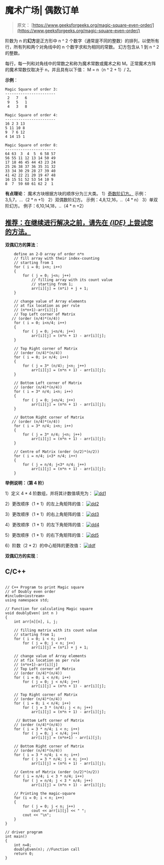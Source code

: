 # 魔术广场| 偶数订单

> 原文： [https://www.geeksforgeeks.org/magic-square-even-order/](https://www.geeksforgeeks.org/magic-square-even-order/)

阶数为 n 的**幻方**是正方形中 n ^ 2 个数字（通常是不同的整数）的排列，以使所有行，所有列和两个对角线中的 n 个数字求和为相同的常数。 幻方包含从 1 到 n ^ 2 的整数。

每行，每一列和对角线中的常数之和称为魔术常数或魔术之和 M。正常魔术方阵的魔术常数仅取决于 n，并且具有以下值：
M = n（n ^ 2 + 1）/ 2。

**示例**：

```
Magic Square of order 3:
-----------------------
 2   7   6
 9   5   1
 4   3   8

Magic Square of order 4:
-----------------------
16 2 3 13 
5 11 10 8 
9  7 6 12 
4 14 15 1 

Magic Square of order 8:
-----------------------
64 63  3  4  5  6 58 57 
56 55 11 12 13 14 50 49 
17 18 46 45 44 43 23 24 
25 26 38 37 36 35 31 32 
33 34 30 29 28 27 39 40 
41 42 22 21 20 19 47 48 
16 15 51 52 53 54 10 9 
8  7  59 60 61 62 2  1 

```

**有点理论**：
魔术方块根据方块的顺序分为三大类。
1）[奇数阶幻方。](https://www.geeksforgeeks.org/magic-square/) 示例：3,5,7，…（2 * n +1）
2）双偶数阶幻方。 示例：4,8,12,16，..（4 * n）
3）单双阶幻方。 例子：6,10,14,18，..（4 * n +2）

## [推荐：在继续进行解决之前，请先在 ***<u>{IDE}</u>*** 上尝试您的方法。](https://ide.geeksforgeeks.org/)

**双偶幻方的算法**：

```
    define an 2-D array of order n*n
    // fill array with their index-counting 
    // starting from 1
    for ( i = 0; i<n; i++)
    {
        for ( j = 0; j<n; j++)
            // filling array with its count value 
            // starting from 1;
            arr[i][j] = (n*i) + j + 1;        
    }

    // change value of Array elements 
    // at fix location as per rule 
    // (n*n+1)-arr[i][j]
    // Top Left corner of Matrix 
   // (order (n/4)*(n/4))
    for ( i = 0; i<n/4; i++)
    {
        for ( j = 0; j<n/4; j++)
            arr[i][j] = (n*n + 1) - arr[i][j];
    }

    // Top Right corner of Matrix 
    // (order (n/4)*(n/4))
    for ( i = 0; i< n/4; i++)
    {
        for ( j = 3* (n/4); j<n; j++)
            arr[i][j] = (n*n + 1) - arr[i][j];
    }

    // Bottom Left corner of Matrix 
    // (order (n/4)*(n/4))
    for ( i = 3* n/4; i<n; i++)
    {
        for ( j = 0; j<n/4; j++)
            arr[i][j] = (n*n + 1) - arr[i][j];
    }

    // Bottom Right corner of Matrix 
   // (order (n/4)*(n/4))
    for ( i = 3* n/4; i<n; i++)
    {
        for ( j = 3* n/4; j<n; j++)
            arr[i][j] = (n*n + 1) - arr[i][j];
    }

    // Centre of Matrix (order (n/2)*(n/2))
    for ( i = n/4; i<3* n/4; i++)
    {
        for ( j = n/4; j<3* n/4; j++)
            arr[i][j] = (n*n + 1) - arr[i][j];
    } 

```

**举例说明：（第 4 阶）**

1）定义 4 * 4 阶数组，并将其计数值填充为：
[![dd1](img/4f883b0db718b3a4fc06ef448cd0a5d7.png)](https://media.geeksforgeeks.org/wp-content/uploads/array-5.jpg)

2）更改顺序（1 * 1）的左上角矩阵的值：
[![dd2](img/d815310a8aa1dd58fa288aa42a80d247.png)](https://media.geeksforgeeks.org/wp-content/uploads/array1.jpg)

3）更改顺序（1 * 1）的右上角矩阵的值：
[![dd3](img/29e867a6d8b58565a41f6a9c987d395b.png)](https://media.geeksforgeeks.org/wp-content/uploads/array2-1.jpg)

4）更改顺序（1 * 1）的左下角矩阵的值：
[![dd4](img/91461b06c193d69521ea7a58345016aa.png)](https://media.geeksforgeeks.org/wp-content/uploads/array3.jpg)

5）更改顺序（1 * 1）的右下角矩阵的值：
[![dd5](img/01551ec7bb8be8cf1e5fab0949a9c167.png)](https://media.geeksforgeeks.org/wp-content/uploads/array4.jpg)

6）阶数（2 * 2）的中心矩阵的更改值：
[![ddf](img/f61b407dc4496e86706b94472a6345bc.png)](https://media.geeksforgeeks.org/wp-content/uploads/array5.jpg)

**双偶幻方的实现**：

## C/C++ 

```

// C++ Program to print Magic square 
// of Doubly even order 
#include<iostream> 
using namespace std; 

// Function for calculating Magic square  
void doublyEven( int n ) 
{  
    int arr[n][n], i, j; 

    // filling matrix with its count value  
    // starting from 1; 
    for ( i = 0; i < n; i++) 
        for ( j = 0; j < n; j++) 
            arr[i][j] = (n*i) + j + 1; 

    // change value of Array elements 
    // at fix location as per rule  
    // (n*n+1)-arr[i][j] 
    // Top Left corner of Matrix  
    // (order (n/4)*(n/4)) 
    for ( i = 0; i < n/4; i++) 
        for ( j = 0; j < n/4; j++) 
            arr[i][j] = (n*n + 1) - arr[i][j]; 

    // Top Right corner of Matrix  
    // (order (n/4)*(n/4)) 
    for ( i = 0; i < n/4; i++) 
        for ( j = 3 * (n/4); j < n; j++) 
            arr[i][j] = (n*n + 1) - arr[i][j]; 

     // Bottom Left corner of Matrix 
    // (order (n/4)*(n/4)) 
    for ( i = 3 * n/4; i < n; i++) 
        for ( j = 0; j < n/4; j++) 
            arr[i][j] = (n*n+1) - arr[i][j]; 

    // Bottom Right corner of Matrix  
    // (order (n/4)*(n/4)) 
    for ( i = 3 * n/4; i < n; i++) 
        for ( j = 3 * n/4; j < n; j++) 
            arr[i][j] = (n*n + 1) - arr[i][j]; 

    // Centre of Matrix (order (n/2)*(n/2)) 
    for ( i = n/4; i < 3 * n/4; i++) 
        for ( j = n/4; j < 3 * n/4; j++) 
            arr[i][j] = (n*n + 1) - arr[i][j]; 

    // Printing the magic-square 
    for (i = 0; i < n; i++) 
    { 
        for ( j = 0; j < n; j++) 
            cout << arr[i][j] << " "; 
        cout << "\n"; 
    } 
} 

// driver program 
int main() 
{ 
    int n=8; 
    doublyEven(n); //Function call 
    return 0; 
}  

```